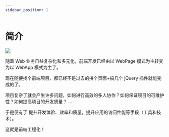```yaml
---
sidebar_position: 1
---
```

# 简介


![](https://img.dingshaohua.com/book-fe/202407171802.jpg)

随着 Web 业务日益复杂化和多元化，前端开发已经由以 WebPage 模式为主转变为以 WebApp 模式为主了。

现在随便找个前端项目，都已经不是过去的拼个页面+搞几个 jQuery 插件就能完成的了。

项目复杂了就会产生许多问题，如何进行高效的多人协作？如何保证项目的可维护性？如何提高项目的开发质量？
...

于是便有了 提升开发体验、效率和质量，提升应用的访问性能等手段（工具和技术）。

这就是前端工程化！


<!--自己搭建脚手架 https://juejin.cn/post/7317820788547076115 -->